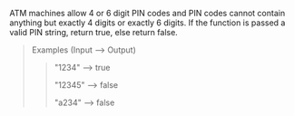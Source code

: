 ATM machines allow 4 or 6 digit PIN codes and PIN codes cannot contain anything but exactly 4 digits or exactly 6 digits.
If the function is passed a valid PIN string, return true, else return false.
>Examples (Input --> Output)
>>"1234"   -->  true
>>
>>"12345"  -->  false
>>
>>"a234"   -->  false
